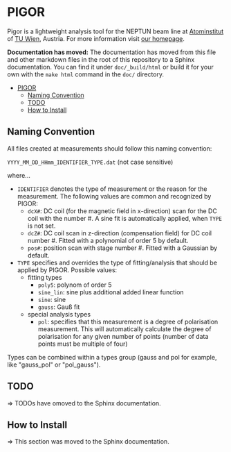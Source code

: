 # PIGOR

Pigor is a lightweight analysis tool for the NEPTUN beam line at [Atominstitut](https://ati.tuwien.ac.at/startseite/) of [TU Wien](https://www.tuwien.ac.at/), Austria. For more information visit [our homepage](http://www.neutroninterferometry.com/).

**Documentation has moved:** The documentation has moved from this file and other markdown files in the root of this repository to a Sphinx documentation. You can find it under `doc/_build/html` or build it for your own with the `make html` command in the `doc/` directory. 

- [PIGOR](#pigor)
  - [Naming Convention](#naming-convention)
  - [TODO](#todo)
  - [How to Install](#how-to-install)

## Naming Convention

All files created at measurements should follow this naming convention:

`YYYY_MM_DD_HHmm_IDENTIFIER_TYPE.dat` (not case sensitive)

where...

- `IDENTIFIER` denotes the type of measurement or the reason for the measurement. The following values are common and recognized by PIGOR:
    - `dcX#`: DC coil (for the magnetic field in x-direction) scan for the DC coil with the number #. A sine fit is automatically applied, when `TYPE` is not set.
    - `dcZ#`: DC coil scan in z-direction (compensation field) for DC coil number #. Fitted with a polynomial of order 5 by default.
    - `pos#`: position scan with stage number #. Fitted with a Gaussian by default.
- `TYPE` specifies and overrides the type of fitting/analysis that should be applied by PIGOR. Possible values:
    - fitting types
        - `poly5`: polynom of order 5
        - `sine_lin`: sine plus additional added linear function
        - `sine`: sine
        - `gauss`: Gauß fit
    - special analysis types
        - `pol`: specifies that this measurement is a degree of polarisation measurement. This will automatically calculate the degree of polarisation for any given number of points (number of data points must be multiple of four)

Types can be combined within a types group (gauss and pol for example, like "gauss_pol" or "pol_gauss").

## TODO

=> TODOs have omoved to the Sphinx documentation.

## How to Install

=> This section was moved to the Sphinx documentation.
